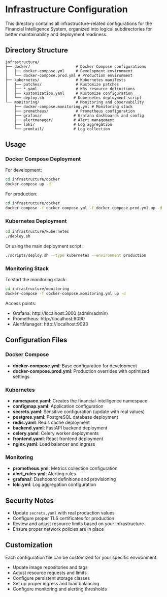 # Infrastructure Configuration

This directory contains all infrastructure-related configurations for the Financial Intelligence System, organized into logical subdirectories for better maintainability and deployment readiness.

## Directory Structure

```
infrastructure/
├── docker/                    # Docker Compose configurations
│   ├── docker-compose.yml     # Development environment
│   └── docker-compose.prod.yml # Production environment
├── kubernetes/                # Kubernetes manifests
│   ├── patches/               # Kustomize patches
│   ├── *.yaml                 # K8s resource definitions
│   ├── kustomization.yaml     # Kustomize configuration
│   └── deploy.sh             # Kubernetes deployment script
└── monitoring/                # Monitoring and observability
    ├── docker-compose.monitoring.yml # Monitoring stack
    ├── prometheus/            # Prometheus configuration
    ├── grafana/              # Grafana dashboards and config
    ├── alertmanager/         # Alert management
    ├── loki/                 # Log aggregation
    └── promtail/             # Log collection
```

## Usage

### Docker Compose Deployment

For development:
```bash
cd infrastructure/docker
docker-compose up -d
```

For production:
```bash
cd infrastructure/docker
docker-compose -f docker-compose.yml -f docker-compose.prod.yml up -d
```

### Kubernetes Deployment

```bash
cd infrastructure/kubernetes
./deploy.sh
```

Or using the main deployment script:
```bash
./scripts/deploy.sh --type kubernetes --environment production
```

### Monitoring Stack

To start the monitoring stack:
```bash
cd infrastructure/monitoring
docker-compose -f docker-compose.monitoring.yml up -d
```

Access points:
- Grafana: http://localhost:3000 (admin/admin)
- Prometheus: http://localhost:9090
- AlertManager: http://localhost:9093

## Configuration Files

### Docker Compose
- **docker-compose.yml**: Base configuration for development
- **docker-compose.prod.yml**: Production overrides with optimized settings

### Kubernetes
- **namespace.yaml**: Creates the financial-intelligence namespace
- **configmap.yaml**: Application configuration
- **secrets.yaml**: Sensitive configuration (update with real values)
- **postgres.yaml**: PostgreSQL database deployment
- **redis.yaml**: Redis cache deployment
- **backend.yaml**: FastAPI backend deployment
- **celery.yaml**: Celery worker deployments
- **frontend.yaml**: React frontend deployment
- **nginx.yaml**: Load balancer and ingress

### Monitoring
- **prometheus.yml**: Metrics collection configuration
- **alert_rules.yml**: Alerting rules
- **grafana/**: Dashboard definitions and provisioning
- **loki.yml**: Log aggregation configuration

## Security Notes

- Update `secrets.yaml` with real production values
- Configure proper TLS certificates for production
- Review and adjust resource limits based on your infrastructure
- Ensure proper network policies are in place

## Customization

Each configuration file can be customized for your specific environment:
- Update image repositories and tags
- Adjust resource requests and limits
- Configure persistent storage classes
- Set up proper ingress and load balancing
- Configure monitoring and alerting thresholds